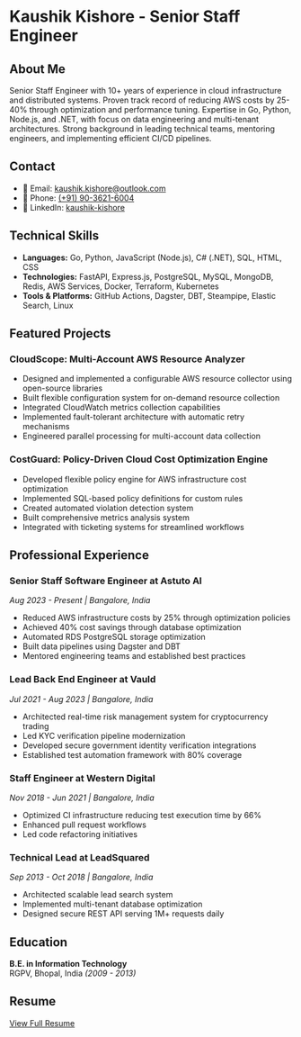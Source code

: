 # Kaushik Kishore - Senior Staff Engineer

## About Me
Senior Staff Engineer with 10+ years of experience in cloud infrastructure and distributed systems. Proven track record of reducing AWS costs by 25-40% through optimization and performance tuning. Expertise in Go, Python, Node.js, and .NET, with focus on data engineering and multi-tenant architectures. Strong background in leading technical teams, mentoring engineers, and implementing efficient CI/CD pipelines.

## Contact
- 📧 Email: [kaushik.kishore@outlook.com](mailto:kaushik.kishore@outlook.com)
- 📱 Phone: [(+91) 90-3621-6004](tel:+919036216004)
- 💼 LinkedIn: [kaushik-kishore](https://linkedin.com/in/kaushik-kishore)

## Technical Skills
- **Languages:** Go, Python, JavaScript (Node.js), C# (.NET), SQL, HTML, CSS
- **Technologies:** FastAPI, Express.js, PostgreSQL, MySQL, MongoDB, Redis, AWS Services, Docker, Terraform, Kubernetes
- **Tools & Platforms:** GitHub Actions, Dagster, DBT, Steampipe, Elastic Search, Linux

## Featured Projects

### CloudScope: Multi-Account AWS Resource Analyzer
- Designed and implemented a configurable AWS resource collector using open-source libraries
- Built flexible configuration system for on-demand resource collection
- Integrated CloudWatch metrics collection capabilities
- Implemented fault-tolerant architecture with automatic retry mechanisms
- Engineered parallel processing for multi-account data collection

### CostGuard: Policy-Driven Cloud Cost Optimization Engine
- Developed flexible policy engine for AWS infrastructure cost optimization
- Implemented SQL-based policy definitions for custom rules
- Created automated violation detection system
- Built comprehensive metrics analysis system
- Integrated with ticketing systems for streamlined workflows

## Professional Experience

### Senior Staff Software Engineer at Astuto AI
*Aug 2023 - Present | Bangalore, India*
- Reduced AWS infrastructure costs by 25% through optimization policies
- Achieved 40% cost savings through database optimization
- Automated RDS PostgreSQL storage optimization
- Built data pipelines using Dagster and DBT
- Mentored engineering teams and established best practices

### Lead Back End Engineer at Vauld
*Jul 2021 - Aug 2023 | Bangalore, India*
- Architected real-time risk management system for cryptocurrency trading
- Led KYC verification pipeline modernization
- Developed secure government identity verification integrations
- Established test automation framework with 80% coverage

### Staff Engineer at Western Digital
*Nov 2018 - Jun 2021 | Bangalore, India*
- Optimized CI infrastructure reducing test execution time by 66%
- Enhanced pull request workflows
- Led code refactoring initiatives

### Technical Lead at LeadSquared
*Sep 2013 - Oct 2018 | Bangalore, India*
- Architected scalable lead search system
- Implemented multi-tenant database optimization
- Designed secure REST API serving 1M+ requests daily

## Education
**B.E. in Information Technology**  
RGPV, Bhopal, India *(2009 - 2013)*

## Resume
[View Full Resume](Kaushik%20Kishore%20-%20Resume.pdf)
